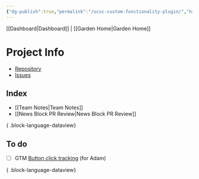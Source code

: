 ```yaml
---
{"dg-publish":true,"permalink":"/ucsc-custom-functionality-plugin/","hide":true,"tags":["work","WordPress"],"noteIcon":"1","created":"2024-09-16T18:28:50.558-07:00","updated":"2024-10-04T09:57:17.138-07:00"}
---
```


[[Dashboard\|Dashboard]] | [[Garden Home\|Garden Home]] 

# Project Info
- [Repository](https://github.com/ucsc/ucsc-custom-functionality)
- [Issues](https://github.com/ucsc/ucsc-custom-functionality/issues)
## Index
- [[Team Notes\|Team Notes]]
- [[News Block PR Review\|News Block PR Review]]

{ .block-language-dataview}

## To do

- [ ] GTM [Button click tracking](https://usefathom.com/learn/track-button-clicks-google-analytics) (for Adam)

{ .block-language-dataview}